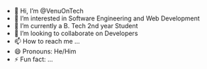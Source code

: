 - 👋 Hi, I’m @VenuOnTech
- 👀 I’m interested in Software Engineering and Web Development
- 🌱 I’m currently a B. Tech 2nd year Student
- 💞️ I’m looking to collaborate on Developers
- 📫 How to reach me ...
- 😄 Pronouns: He/Him
- ⚡ Fun fact: ...

<!---
VenuOnTech/VenuOnTech is a ✨ special ✨ repository because its `README.md` (this file) appears on your GitHub profile.
You can click the Preview link to take a look at your changes.
--->
